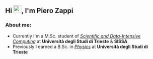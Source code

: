 ## Hi <img src="https://raw.githubusercontent.com/MartinHeinz/MartinHeinz/master/wave.gif" width="25">, I'm Piero Zappi ##

### About me: ###

- Currently I'm a M.Sc. student of [*Scientific and Data-Intensive Computing*](https://sdic.units.it/) at **Università degli Studi di Trieste** & **SISSA**
- Previously I earned a B.Sc. in [*Physics*](https://df.units.it/) at **Università degli Studi di Trieste**
